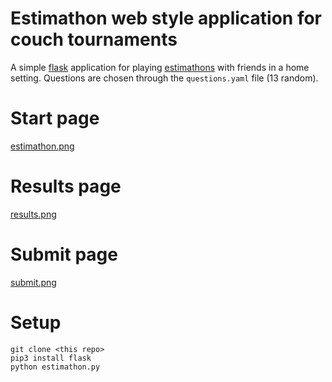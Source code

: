 # Estimathon web style application for couch tournaments

A simple [flask](https://flask.palletsprojects.com/en/1.1.x/) application for playing [estimathons](https://estimathon.com/) with friends in a home setting.
Questions are chosen through the `questions.yaml` file (13 random).

# Start page

[estimathon.png](img/estimathon.png)

# Results page

[results.png](img/results.png)

# Submit page

[submit.png](img/submit.png)

# Setup

```
git clone <this repo>
pip3 install flask
python estimathon.py
```
